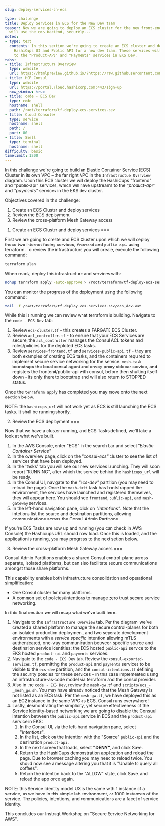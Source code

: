 ```yaml
---
slug: deploy-services-in-ecs

type: challenge
title: Deploy Services in ECS for the New Dev team
teaser: Now we are going to deploy an ECS cluster for the new front-end team, which
  will use the EKS backend, securely...
notes:
- type: text
  contents: In this section we're going to create an ECS cluster and deploy only the
    HashiCups UI and Public API for a new dev team. These services will securely connect
    to the "Product-API" and "Payments" services in EKS Dev.
tabs:
- title: Infrastructure Overview
  type: website
  url: https://htmlpreview.github.io/?https://raw.githubusercontent.com/hashicorp/field-workshops-consul/master/instruqt-tracks/secure-service-networking-for-aws/assets/images/ssn4aws-infra-overview.html
- title: HCP Consul
  type: website
  url: https://portal.cloud.hashicorp.com:443/sign-up
  new_window: true
- title: code - ECS Dev
  type: code
  hostname: shell
  path: /root/terraform/tf-deploy-ecs-services-dev
- title: Cloud Consoles
  type: service
  hostname: shell
  path: /
  port: 80
- title: Shell
  type: terminal
  hostname: shell
difficulty: basic
timelimit: 1200
---
```

In this challenge we're going to build an Elastic Container Service (ECS) Cluster in its own VPC – the far right VPC in the `Infrastructue Overview` diagram. Upon this ECS cluster we will deploy the HashiCups "frontend" and "public-api" services, which will have upstreams to the *"product-api"* and *"payments"* services in the EKS dev cluster.

Objectives covered in this challenge:
1. Create an ECS Cluster and deploy services
2. Review the ECS deployment
3. Review the cross-platform Mesh Gateway access


1) Create an ECS Cluster and deploy services
===

First we are going to create and ECS Cluster upon which we will deploy these two internet facing services, `frontend` and `public-api`. using terraform. To review the infrastructure you will create, execute the following command:

```sh
terraform plan
```

When ready, deploy this infrastructure and services with:

```sh
nohup terraform apply -auto-approve > /root/terraform/tf-deploy-ecs-services-dev/ecs_dev.out &
```

You can monitor the progress of the deployment using the following command:

```sh
tail -f /root/terraform/tf-deploy-ecs-services-dev/ecs_dev.out
```

While this is running we can review what terraform is building. Navigate to the `code - ECS Dev` tab:
1. Review `ecs-cluster.tf` - this creates a FARGATE ECS Cluster.
2. Review `acl_controller.tf` - to ensure that your ECS Services are secure, the `acl_controller` manages the Consul ACL tokens and roles/policies for the deploted ECS tasks.
3. Review `services-frontend.tf` and `services-public-api.tf` - they are both examples of creating ECS tasks, and the containers required to implement secure service networking for the service. `mesh-task` bootstraps the local consul agent and envoy proxy sidecar service, and registers the frontend/public-api with consul, before then shutting itself down - its only there to bootstrap and will also return to STOPPED status.

Once the `terraform apply` has completed you may move onto the next section below.

NOTE: the `hashicups_url` will not work yet as ECS is still launching the ECS tasks. It shall be running shortly.

2) Review the ECS deployment
===

Now that we have a cluster running, and ECS Tasks defined, we'll take a look at what we've built.

1. In the AWS Console, enter "ECS" in the search bar and select *"Elastic Container Service"*
2. In the overview page, click on the *"consul-ecs"* cluster to see the list of services that have been deployed.
3. In the 'tasks' tab you will see our new services launching. They will soon report "RUNNING", after which the service behind the `hashicups_url` will be ready.
4. In the Consul UI, navigate to the *"ecs-dev"* partition (you may need to reload the page). Once the `mesh-init` task has bootstrapped the environment, the services have launched and registered themselves, they will appear here. You should see `frontend`, `public-api`, and `mesh-gateway` services.
5. In the left-hand navigation pane, click on *"Intentions"*. Note that the intetions list the source and destination partitions, allowing communications across the Consul Admin Partitions.

If you're ECS Tasks are now up and running (you can check in AWS Console) the Hashicups URL should now load. Once this is loaded, and the application is running, you may progress to the next setion below.

3) Review the cross-platform Mesh Gateway access
===

Consul Admin Partitions enables a shared Consul control-plane across separate, isolated platforms, but can also facilitate secure communications amongst those share platforms.

This capability enables both infrastructure consolidation and operational simplification:
* One Consul cluster for many platforms.
* A common set of policies/intentions to manage zero trust secure service networking.

In this final section we will recap what we've built here.

1. Navigate to the `Infrastructure Overview` tab. Per the diagram, we've created a shared platform to manage the secure control-planes for both an isolated production deployment, and two seperate development environments with a *service specific* intention allowing mTLS authenticated, one-way communication between specific source and destination service identities: the ECS hosted `public-api` service to the EKS hosted `product-api` and `payments` services.
2. Navigate to the `code - ECS Dev` tab. Review the `consul-exported-services.tf`, permitting the `product-api` and `payments` services to be visible to the `ecs-dev` partition, and the `consul-intentions.tf` defining the security policies for these services - in this case implemented using an infrastructure-as-code model via terraform and the consul provider.
3. Also in the `code - ECS Dev`, review the `mesh-gw.tf` and `scripts/ecs_-_mesh_gw.sh`. You may have already noticed that the Mesh Gateway is not listed as an ECS task. Per the `mesh-gw.tf`, we have deployed this as an EC2 instance in the same VPC as ECS. Consul runs everywhere!
4. Lastly, desmontrating the simplicity, yet secure effectiveness of the Service Identity-based networking we are going to disable the Consuul intention between the `public-api` service in ECS and the `product-api` service in EKS:
   1. In the Consul UI, via the left-hand navigation pane, select "*Intentions*".
   2. In the list, click on the Intention with the "Source" `public-api` and the destination `product-api`.
   3. In the next screen that loads, select **"DENY"**, and click Save.
   4. Return to the HashiCups demonstration application and reload the page. Due to browser caching you may need to reload twice. You shoud now see a message altering you that it is "Unable to query all coffees".
   5. Return the intention back to the "ALLOW" state, click Save, and reload the app once again.

NOTE: this Service Identity model UX is the same with 1 instance of a service, as we have in this simple lab environment, or 1000 instances of the service. The policies, intentions, and communications are a facet of service identity.


This concludes our Instruqt Workshop on "Secure Service Networking for AWS".
